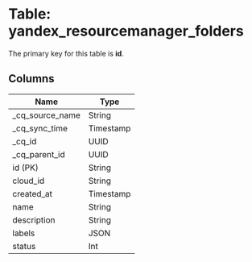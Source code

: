 # Table: yandex_resourcemanager_folders



The primary key for this table is **id**.



## Columns
| Name          | Type          |
| ------------- | ------------- |
|_cq_source_name|String|
|_cq_sync_time|Timestamp|
|_cq_id|UUID|
|_cq_parent_id|UUID|
|id (PK)|String|
|cloud_id|String|
|created_at|Timestamp|
|name|String|
|description|String|
|labels|JSON|
|status|Int|